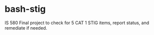 # bash-stig
IS 580 Final project to check for 5 CAT 1 STIG items, report status, and remediate if needed.
